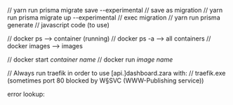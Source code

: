 // yarn run prisma migrate save --experimental // save as migration
// yarn run prisma migrate up --experimental   // exec migration
// yarn run prisma generate                    // javascript code (to use)

// docker ps  --> container (running)
// docker ps -a --> all containers
// docker images --> images

// docker start *container name*
// docker run *image name* 


// Always run traefik in order to use [api.]dashboard.zara with:
// traefik.exe
(sometimes port 80 blocked by W§SVC (WWW-Publishing service))

error lookup:

